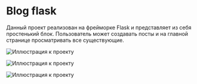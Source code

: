 # Blog flask

Данный проект реализован на фрейморке Flask и представляет из себя простенький блок.
Пользователь может создавать посты и на главной странице просматривать все существующие.

![Иллюстрация к проекту](https://github.com/Druzhocheck/Blog-Flask/tree/main/static/img/main.png)

![Иллюстрация к проекту](https://github.com/Druzhocheck/Blog-Flask/tree/main/static/img/create.png)

![Иллюстрация к проекту](https://github.com/Druzhocheck/Blog-Flask/tree/main/static/img/index.png)
